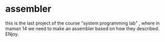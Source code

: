 # assembler

this is the last project of the course "system programming lab" , where in maman 14 we need to make an assembler based on how they described.
ENjoy.
